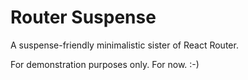 # Router Suspense

A suspense-friendly minimalistic sister of React Router.

For demonstration purposes only. For now. :-)
